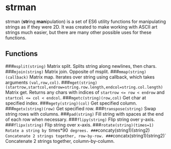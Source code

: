 # strman
strman (**str**ing **man**ipulation) is a set of ES6 utility functions for manipulating strings as if they were 2D. It was created to make working with ASCII art strings much easier, but there are many other possible uses for these functions.

## Functions
###`msplit(string)`
Matrix split. Splits string along newlines, then chars.
###`mjoin(string)`
Matrix join. Opposite of msplit.
###`mmap(string)(callback)`
Matrix map. Iterates over string using callback, which takes arguments `(val,row,col)`.
###`mget(string)(startrow,startcol,endrow=string.row.length,endcol=string.col.length)`
Matrix get. Returns any chars with indices of `startrow <= row < endrow` and `startcol <= col < endcol`.
###`mgetc(string)(row,col)`
Get char at specified index.
###`mgety(string)(col)`
Get specified column.
###`mgetx(string)(row)`
Get specified row.
###`transpose(string)`
Swap string rows with columns.
###`pad(string)`
Fill string with spaces at the end of each row when necessary.
###`flipy(string)`
Flip string over y-axis.
###`flipx(string)`
Flip string over x-axis.
###`rotate(string)(times=1)
Rotate a string by `times*90` degrees.
###`concaty(string1)(string2)`
Concatenate 2 strings together, row-by-row.
###`concatx(string1)(string2)`
Concatenate 2 strings together, column-by-column.
